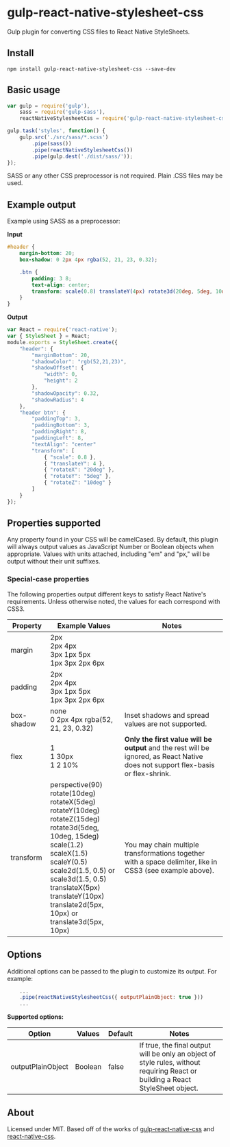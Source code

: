 # gulp-react-native-stylesheet-css

Gulp plugin for converting CSS files to React Native StyleSheets.


## Install

```
npm install gulp-react-native-stylesheet-css --save-dev
```

## Basic usage

```javascript
var gulp = require('gulp'),
    sass = require('gulp-sass'),
    reactNativeStylesheetCss = require('gulp-react-native-stylesheet-css');

gulp.task('styles', function() {
    gulp.src('./src/sass/*.scss')
        .pipe(sass())
        .pipe(reactNativeStylesheetCss())
        .pipe(gulp.dest('./dist/sass/'));
});
```

SASS or any other CSS preprocessor is not required. Plain .CSS files may be used.

## Example output

Example using SASS as a preprocessor:

__Input__

```scss
#header {
    margin-bottom: 20;
    box-shadow: 0 2px 4px rgba(52, 21, 23, 0.32);

    .btn {
        padding: 3 8;
        text-align: center;
        transform: scale(0.8) translateY(4px) rotate3d(20deg, 5deg, 10deg);
    }
}
```

__Output__

```javascript
var React = require('react-native');
var { StyleSheet } = React;
module.exports = StyleSheet.create({
    "header": {
        "marginBottom": 20,
        "shadowColor": "rgb(52,21,23)",
        "shadowOffset": {
            "width": 0,
            "height": 2
        },
        "shadowOpacity": 0.32,
        "shadowRadius": 4
    },
    "header btn": {
        "paddingTop": 3,
        "paddingBottom": 3,
        "paddingRight": 8,
        "paddingLeft": 8,
        "textAlign": "center"
        "transform": [
            { "scale": 0.8 },
            { "translateY": 4 },
            { "rotateX": "20deg" },
            { "rotateY": "5deg" },
            { "rotateZ": "10deg" }
        ]
    }
});
```

## Properties supported

Any property found in your CSS will be camelCased. By default, this plugin will always output values as JavaScript Number or Boolean objects when appropriate. Values with units attached, including "em" and "px," will be output without their unit suffixes.

### Special-case properties

The following properties output different keys to satisfy React Native's requirements. Unless otherwise noted, the values for each correspond with CSS3.

Property | Example Values | Notes
---------|----------------|------
margin | 2px<br />2px 4px<br />3px 1px 5px<br />1px 3px 2px 6px |
padding | 2px<br />2px 4px<br />3px 1px 5px<br />1px 3px 2px 6px |
box-shadow | none<br />0 2px 4px rgba(52, 21, 23, 0.32) | Inset shadows and spread values are not supported.
flex | 1<br />1 30px<br />1 2 10% | __Only the first value will be output__ and the rest will be ignored, as React Native does not support flex-basis or flex-shrink.
transform | perspective(90)<br />rotate(10deg)<br />rotateX(5deg)<br />rotateY(10deg)<br />rotateZ(15deg)<br />rotate3d(5deg, 10deg, 15deg)<br />scale(1.2)<br />scaleX(1.5)<br />scaleY(0.5)<br />scale2d(1.5, 0.5) or scale3d(1.5, 0.5)<br />translateX(5px)<br />translateY(10px)<br />translate2d(5px, 10px) or translate3d(5px, 10px) | You may chain multiple transformations together with a space delimiter, like in CSS3 (see example above).

## Options

Additional options can be passed to the plugin to customize its output. For example:

```javascript
    ...
    .pipe(reactNativeStylesheetCss({ outputPlainObject: true }))
    ...
```

__Supported options:__

Option | Values | Default | Notes
-------|--------|---------|------
outputPlainObject | Boolean | false | If true, the final output will be only an object of style rules, without requiring React or building a React StyleSheet object.

## About

Licensed under MIT. Based off of the works of [gulp-react-native-css](https://github.com/soliury/gulp-react-native-css) and [react-native-css](https://github.com/sabeurthabti/react-native-css).
